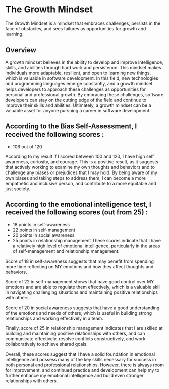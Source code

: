 # The Growth Mindset
The Growth Mindset is a mindset that embraces challenges, persists in the face of obstacles, and sees failures as opportunities for growth and learning.

## Overview
A growth mindset believes in the ability to develop and improve intelligence, skills, and abilities through hard work and persistence. This mindset makes individuals more adaptable, resilient, and open to learning new things, which is valuable in software development. In this field, new technologies and programming languages emerge constantly, and a growth mindset helps developers to approach these challenges as opportunities for personal and professional growth. By embracing these challenges, software developers can stay on the cutting edge of the field and continue to improve their skills and abilities. Ultimately, a growth mindset can be a valuable asset for anyone pursuing a career in software development.

## According to the Bias Self-Assessment, I received the following scores :
- 106 out of 120 

According to my result If I scored between 100 and 120, I have high self awareness, curiosity, and courage.
This is a positive result, as it suggests that actively working to examine my own thoughts and behaviors and to challenge any biases or prejudices that I may hold. By being aware of my own biases and taking steps to address them, I can become a more empathetic and inclusive person, and contribute to a more equitable and just society.

## According to the emotional intelligence test, I received the following scores (out from 25) :

- 18 points in self-awareness 
- 22 points in self-management
- 20 points in social awareness
- 25 points in relationship management
These scores indicate that I have a relatively high level of emotional intelligence, particularly in the areas of self-management and relationship management.

Score of 18 in self-awareness suggests that  may benefit from spending more time reflecting on MY emotions and how they affect  thoughts and behaviors.

Score of 22 in self-management shows that have good control over MY emotions and are able to regulate them effectively, which is a valuable skill in navigating challenging situations and maintaining positive relationships with others.

Score of 20 in social awareness suggests that have a good understanding of the emotions and needs of others, which is useful in building strong relationships and working effectively in a team.

Finally, score of 25 in relationship management indicates that I are skilled at building and maintaining positive relationships with others, and can communicate effectively, resolve conflicts constructively, and work collaboratively to achieve shared goals.

Overall, these scores suggest that I have a solid foundation in emotional intelligence and possess many of the key skills necessary for success in both personal and professional relationships. However, there is always room for improvement, and continued practice and development can help my to further enhance my emotional intelligence and build even stronger relationships with others.
